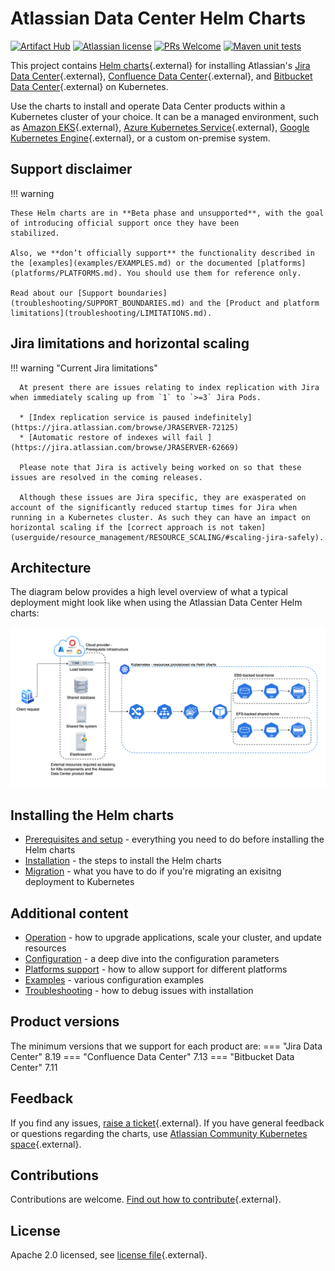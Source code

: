 # Atlassian Data Center Helm Charts

[![Artifact Hub](https://img.shields.io/endpoint?url=https://artifacthub.io/badge/repository/atlassian-data-center)](https://artifacthub.io/packages/search?repo=atlassian-data-center)
[![Atlassian license](https://img.shields.io/badge/license-Apache%202.0-blue.svg?style=flat-square)](https://github.com/atlassian/data-center-helm-charts/blob/main/LICENSE) 
[![PRs Welcome](https://img.shields.io/badge/PRs-welcome-brightgreen.svg?style=flat-square)](https://github.com/atlassian/data-center-helm-charts/blob/main/CONTRIBUTING.md) 
[![Maven unit tests](https://github.com/atlassian/data-center-helm-charts/actions/workflows/maven.yml/badge.svg)](https://github.com/atlassian/data-center-helm-charts/actions/workflows/maven.yml)

This project contains [Helm charts](https://helm.sh/){.external} for installing Atlassian's [Jira Data Center](https://www.atlassian.com/enterprise/data-center/jira){.external}, [Confluence Data Center](https://www.atlassian.com/enterprise/data-center/confluence){.external}, and [Bitbucket Data Center](https://www.atlassian.com/enterprise/data-center/bitbucket){.external} on Kubernetes. 

Use the charts to install and operate Data Center products within a Kubernetes cluster of your choice. It can be a managed environment, such as [Amazon EKS](https://aws.amazon.com/eks/){.external}, [Azure Kubernetes Service](https://azure.microsoft.com/en-au/services/kubernetes-service/){.external}, [Google Kubernetes Engine](https://cloud.google.com/kubernetes-engine){.external}, or a custom on-premise system.

## Support disclaimer

!!! warning

    These Helm charts are in **Beta phase and unsupported**, with the goal of introducing official support once they have been
    stabilized.
    
    Also, we **don’t officially support** the functionality described in the [examples](examples/EXAMPLES.md) or the documented [platforms](platforms/PLATFORMS.md). You should use them for reference only.
    
    Read about our [Support boundaries](troubleshooting/SUPPORT_BOUNDARIES.md) and the [Product and platform limitations](troubleshooting/LIMITATIONS.md).


## Jira limitations and horizontal scaling

!!! warning "Current Jira limitations"

      At present there are issues relating to index replication with Jira when immediately scaling up from `1` to `>=3` Jira Pods.
 
      * [Index replication service is paused indefinitely](https://jira.atlassian.com/browse/JRASERVER-72125)
      * [Automatic restore of indexes will fail ](https://jira.atlassian.com/browse/JRASERVER-62669)

      Please note that Jira is actively being worked on so that these issues are resolved in the coming releases.
      
      Although these issues are Jira specific, they are exasperated on account of the significantly reduced startup times for Jira when running in a Kubernetes cluster. As such they can have an impact on horizontal scaling if the [correct approach is not taken](userguide/resource_management/RESOURCE_SCALING/#scaling-jira-safely).

## Architecture

The diagram below provides a high level overview of what a typical deployment might look like when using the Atlassian Data Center Helm charts:

![architecture](assets/images/k8s-overview.png "Request routing via Ingress")

## Installing the Helm charts

* [Prerequisites and setup](userguide/PREREQUISITES.md) - everything you need to do before installing the Helm charts
* [Installation](userguide/INSTALLATION.md) - the steps to install the Helm charts
* [Migration](userguide/MIGRATION.md) - what you have to do if you're migrating an exisitng deployment to Kubernetes

## Additional content

* [Operation](userguide/OPERATION.md) - how to upgrade applications, scale your cluster, and update resources
* [Configuration](userguide/CONFIGURATION.md) - a deep dive into the configuration parameters
* [Platforms support](platforms/PLATFORMS.md) - how to allow support for different platforms
* [Examples](examples/EXAMPLES.md) - various configuration examples
* [Troubleshooting](troubleshooting/TROUBLESHOOTING.md) - how to debug issues with installation


## Product versions
The minimum versions that we support for each product are:
=== "Jira Data Center"
      8.19
=== "Confluence Data Center"
      7.13
=== "Bitbucket Data Center"
      7.11

## Feedback

If you find any issues, [raise a ticket](https://github.com/atlassian/data-center-helm-charts/issues/new){.external}. If you have general feedback or questions regarding the charts, use [Atlassian Community Kubernetes space](https://community.atlassian.com/t5/Atlassian-Data-Center-on/gh-p/DC_Kubernetes){.external}.
  

## Contributions

Contributions are welcome. [Find out how to contribute](https://github.com/atlassian/data-center-helm-charts/blob/main/CONTRIBUTING.md){.external}. 


## License

Apache 2.0 licensed, see [license file](https://github.com/atlassian/data-center-helm-charts/blob/main/LICENSE){.external}.
